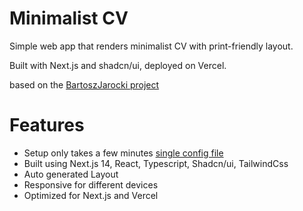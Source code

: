 # Minimalist CV

Simple web app that renders minimalist CV with print-friendly layout.

Built with Next.js and shadcn/ui, deployed on Vercel.

based on the [BartoszJarocki project](https://github.com/BartoszJarocki/cv)

# Features

- Setup only takes a few minutes [single config file](./src/data/resume-data.tsx)
- Built using Next.js 14, React, Typescript, Shadcn/ui, TailwindCss
- Auto generated Layout
- Responsive for different devices
- Optimized for Next.js and Vercel
